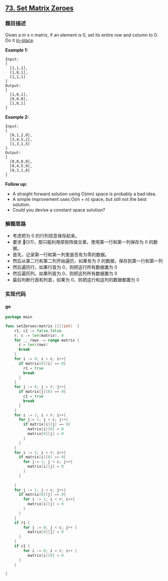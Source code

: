 ## [73. Set Matrix Zeroes](https://leetcode.com/problems/set-matrix-zeroes/description/)

### 题目描述
Given a m x n matrix, if an element is 0, set its entire row and column to 0. Do it [in-place](https://en.wikipedia.org/wiki/In-place_algorithm).

**Example 1:**
```
Input: 
[
  [1,1,1],
  [1,0,1],
  [1,1,1]
]
Output: 
[
  [1,0,1],
  [0,0,0],
  [1,0,1]
]
```
**Example 2:**
```
Input: 
[
  [0,1,2,0],
  [3,4,5,2],
  [1,3,1,5]
]
Output: 
[
  [0,0,0,0],
  [0,4,5,0],
  [0,3,1,0]
]
```
**Follow up:**

* A straight forward solution using O(mn) space is probably a bad idea.
* A simple improvement uses O(m + n) space, but still not the best solution.
* Could you devise a constant space solution?

### 解题思路
* 考虑把为 0 的行列信息保存起来。
* 要求 O(1)，那只能利用原矩阵做文章。使用第一行和第一列保存为 0 的数据。
* 首先，记录第一行和第一列里是否有为零的数据。
* 然后从第二行和第二列开始遍历，如果有为 0 的数据，保存到第一行和第一列
* 然后遍历行，如果行首为 0，则把这行所有数据置为 0
* 然后遍历列，如果列首为 0，则把这列所有数据置为 0
* 最后判断行首和列首，如果为 0，则把这行和这列的数据都置为 0

### 实现代码

#### go
```go
package main

func setZeroes(matrix [][]int)  {
    r1, c1 := false,false
    r, c := len(matrix), 0
    for _, rows := range matrix {
      c = len(rows)
      break
    }
    for i := 0; i < c; i++{
      if matrix[0][i] == 0{
        r1 = true
        break
      }
    }
    for j := 0; j < r; j++{
      if matrix[j][0] == 0{
        c1 = true
        break
      }
    }
    for i := 1; i < r; i++{
      for j:= 1; j < c; j++{
        if matrix[i][j] == 0{
          matrix[i][0] = 0
          matrix[0][j] = 0
        }
      }
    }
    for i := 1; i < r; i++{
      if matrix[i][0] == 0{
        for j:= 1; j < c; j++{
          matrix[i][j] = 0
        }
      }
      
    }
    for j := 1; j < c; j++{
      if matrix[0][j] == 0{
        for i := 1; i < r; i++{
          matrix[i][j] = 0
        }
      }
    }
    if r1 {
        for j := 0; j < c; j++ {
          matrix[0][j] = 0
      }
    }
    if c1 {
        for i := 0; i < r; i++ {
          matrix[i][0] = 0
      }
    }

}
```